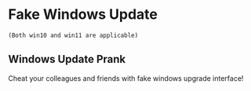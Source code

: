 # Fake Windows Update 
`(Both win10 and win11 are applicable)`
## Windows Update Prank
Cheat your colleagues and friends with fake windows upgrade interface!
